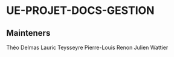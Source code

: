 # UE-PROJET-DOCS-GESTION

## Mainteners

Théo Delmas
Lauric Teysseyre
Pierre-Louis Renon
Julien Wattier
